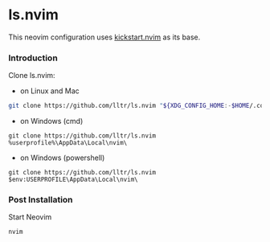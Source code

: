 # ls.nvim

This neovim configuration uses [kickstart.nvim](https://github.com/nvim-lua/kickstart.nvim) as its base.

### Introduction

Clone ls.nvim:

- on Linux and Mac
```sh
git clone https://github.com/lltr/ls.nvim "${XDG_CONFIG_HOME:-$HOME/.config}"/nvim
```

- on Windows (cmd)
```
git clone https://github.com/lltr/ls.nvim %userprofile%\AppData\Local\nvim\ 
```

- on Windows (powershell)
```
git clone https://github.com/lltr/ls.nvim $env:USERPROFILE\AppData\Local\nvim\ 
```


### Post Installation

Start Neovim

```sh
nvim
```

